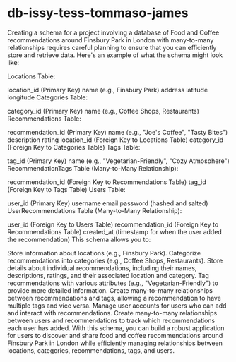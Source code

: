 # db-issy-tess-tommaso-james

Creating a schema for a project involving a database of Food and Coffee recommendations around Finsbury Park in London with many-to-many relationships requires careful planning to ensure that you can efficiently store and retrieve data. Here's an example of what the schema might look like:

Locations Table:

location_id (Primary Key)
name (e.g., Finsbury Park)
address
latitude
longitude
Categories Table:

category_id (Primary Key)
name (e.g., Coffee Shops, Restaurants)
Recommendations Table:

recommendation_id (Primary Key)
name (e.g., "Joe's Coffee", "Tasty Bites")
description
rating
location_id (Foreign Key to Locations Table)
category_id (Foreign Key to Categories Table)
Tags Table:

tag_id (Primary Key)
name (e.g., "Vegetarian-Friendly", "Cozy Atmosphere")
RecommendationTags Table (Many-to-Many Relationship):

recommendation_id (Foreign Key to Recommendations Table)
tag_id (Foreign Key to Tags Table)
Users Table:

user_id (Primary Key)
username
email
password (hashed and salted)
UserRecommendations Table (Many-to-Many Relationship):

user_id (Foreign Key to Users Table)
recommendation_id (Foreign Key to Recommendations Table)
created_at (timestamp for when the user added the recommendation)
This schema allows you to:

Store information about locations (e.g., Finsbury Park).
Categorize recommendations into categories (e.g., Coffee Shops, Restaurants).
Store details about individual recommendations, including their names, descriptions, ratings, and their associated location and category.
Tag recommendations with various attributes (e.g., "Vegetarian-Friendly") to provide more detailed information.
Create many-to-many relationships between recommendations and tags, allowing a recommendation to have multiple tags and vice versa.
Manage user accounts for users who can add and interact with recommendations.
Create many-to-many relationships between users and recommendations to track which recommendations each user has added.
With this schema, you can build a robust application for users to discover and share food and coffee recommendations around Finsbury Park in London while efficiently managing relationships between locations, categories, recommendations, tags, and users.
